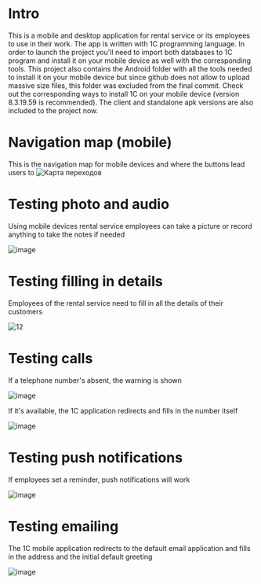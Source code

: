 # Intro
This is a mobile and desktop application for rental service or its employees to use in their work. The app is written with 1C programming language. In order to launch the project you'll need to import both databases to 1C program and install it on your mobile device as well with the corresponding tools. This project also contains the Android folder with all the tools needed to install it on your mobile device but since github does not allow to upload massive size files, this folder was excluded from the final commit. Check out the corresponding ways to install 1C on your mobile device (version 8.3.19.59 is recommended). The client and standalone apk versions are also included to the project now.
# Navigation map (mobile)
This is the navigation map for mobile devices and where the buttons lead users to
![Карта переходов](https://github.com/user-attachments/assets/8239ae44-adad-4258-82d0-f0ffa384a455)
# Testing photo and audio
Using mobile devices rental service employees can take a picture or record anything to take the notes if needed

![image](https://github.com/user-attachments/assets/49f96868-8b02-4097-a803-fa9ee4dd1beb)
# Testing filling in details
Employees of the rental service need to fill in all the details of their customers

![12](https://github.com/user-attachments/assets/ee841e81-f12b-4243-8ca5-ce36406c71be)
# Testing calls
If a telephone number's absent, the warning is shown

![image](https://github.com/user-attachments/assets/559074df-2bd1-4661-97fe-728b3cae777d)

If it's available, the 1C application redirects and fills in the number itself

![image](https://github.com/user-attachments/assets/89a007f5-2baf-47cf-9a9e-0227643c43bd)
# Testing push notifications
If employees set a reminder, push notifications will work

![image](https://github.com/user-attachments/assets/15ae0987-f411-44fa-8390-92247ec4432a)
# Testing emailing
The 1C mobile application redirects to the default email application and fills in the address and the initial default greeting

![image](https://github.com/user-attachments/assets/3a00315a-6217-4fbb-b33e-f53692c45455)
